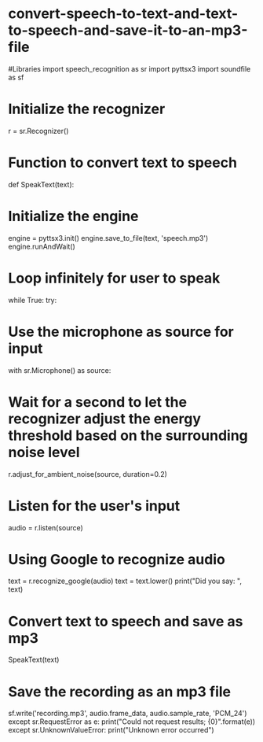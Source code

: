 # convert-speech-to-text-and-text-to-speech-and-save-it-to-an-mp3-file
#Libraries
import speech_recognition as sr
import pyttsx3
import soundfile as sf
# Initialize the recognizer
r = sr.Recognizer()
# Function to convert text to speech
def SpeakText(text):
# Initialize the engine
engine = pyttsx3.init()
engine.save_to_file(text, 'speech.mp3')
engine.runAndWait()
# Loop infinitely for user to speak
while True:
try:
# Use the microphone as source for input
with sr.Microphone() as source:
# Wait for a second to let the recognizer adjust the energy threshold based on the surrounding noise level
r.adjust_for_ambient_noise(source, duration=0.2)
# Listen for the user's input
audio = r.listen(source)
# Using Google to recognize audio
text = r.recognize_google(audio)
text = text.lower()
print("Did you say: ", text)
# Convert text to speech and save as mp3
SpeakText(text)
# Save the recording as an mp3 file
sf.write('recording.mp3', audio.frame_data, audio.sample_rate, 'PCM_24')
except sr.RequestError as e:
print("Could not request results; {0}".format(e))
except sr.UnknownValueError:
print("Unknown error occurred")
